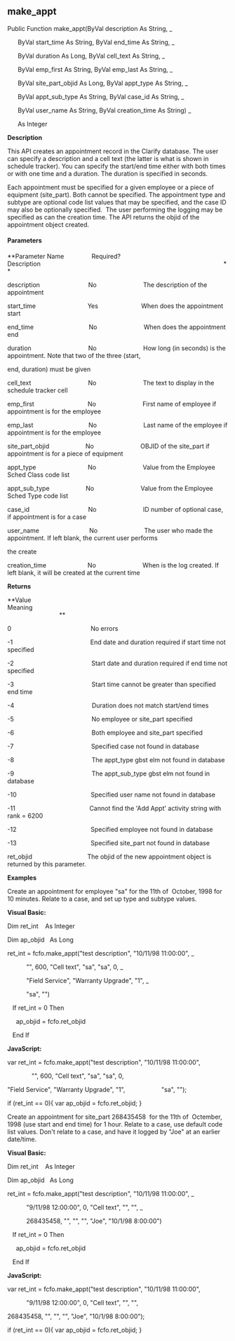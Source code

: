 make_appt
---------

Public Function make_appt(ByVal description As String, _

      ByVal start_time As String, ByVal end_time As String, _

      ByVal duration As Long, ByVal cell_text As String, _

      ByVal emp_first As String, ByVal emp_last As String, _

      ByVal site_part_objid As Long, ByVal appt_type As String, _

      ByVal appt_sub_type As String, ByVal case_id As String, _

      ByVal user_name As String, ByVal creation_time As String) _

      As Integer

**Description**

This API creates an appointment record in the Clarify database. The user can specify a description and a cell text (the latter is what is shown in schedule tracker). You can specify the start/end time either with both times or with one time and a duration. The duration is specified in seconds.

Each appointment must be specified for a given employee or a piece of equipment (site_part). Both cannot be specified. The appointment type and subtype are optional code list values that may be specified, and the case ID may also be optionally specified.  The user performing the logging may be specified as can the creation time. The API returns the objid of the appointment object created.

#### Parameters
**Parameter Name                Required?             Description                                                                                                          **

description                            No                           The description of the appointment

start_time                              Yes                         When does the appointment start

end_time                                No                           When does the appointment end

duration                                 No                           How long (in seconds) is the appointment. Note that two of the three (start,              

end, duration) must be given

cell_text                                 No                           The text to display in the schedule tracker cell

emp_first                               No                           First name of employee if appointment is for the employee

emp_last                                No                           Last name of the employee if appointment is for the employee

site_part_objid                     No                           OBJID of the site_part if appointment is for a piece of equipment

appt_type                              No                           Value from the Employee Sched Class code list

appt_sub_type                     No                           Value from the Employee Sched Type code list

case_id                                  No                           ID number of optional case, if appointment is for a case

user_name                             No                           The user who made the appointment. If left blank, the current user performs

the create

creation_time                        No                           When is the log created. If left blank, it will be created at the current time

**Returns**

**Value                                     Meaning                                                                                                                                               **

0                                              No errors

-1                                             End date and duration required if start time not specified

-2                                             Start date and duration required if end time not specified

-3                                             Start time cannot be greater than specified end time

-4                                             Duration does not match start/end times

-5                                             No employee or site_part specified

-6                                             Both employee and site_part specified

-7                                             Specified case not found in database

-8                                             The appt_type gbst elm not found in database

-9                                             The appt_sub_type gbst elm not found in database

-10                                           Specified user name not found in database

-11                                           Cannot find the 'Add Appt' activity string with rank = 6200

-12                                           Specified employee not found in database

-13                                           Specified site_part not found in database

ret_objid                                The objid of the new appointment object is returned by this parameter.  

**Examples**

 Create an appointment for employee "sa" for the 11th of  October, 1998 for 10 minutes. Relate to a case, and set up type and subtype values.

**Visual Basic:**

Dim ret_int    As Integer

Dim ap_objid   As Long

ret_int = fcfo.make_appt("test description", "10/11/98 11:00:00", _      

           "", 600, "Cell text", "sa", "sa", 0, _

           "Field Service", "Warranty Upgrade", "1", _

           "sa", "")

   If ret_int = 0 Then

     ap_objid = fcfo.ret_objid

   End If

**JavaScript:**

var ret_int = fcfo.make_appt("test description", "10/11/98 11:00:00",      

              "", 600, "Cell text", "sa", "sa", 0,

"Field Service", "Warranty Upgrade", "1",                     "sa", "");

 if (ret_int == 0){ var ap_objid = fcfo.ret_objid; }

 Create an appointment for site_part 268435458  for the 11th of  Octember, 1998 (use start and end time) for 1 hour. Relate to a case, use default code list values. Don't relate to a case, and have it logged by "Joe" at an earlier date/time.

**Visual Basic:**

Dim ret_int    As Integer

Dim ap_objid   As Long

ret_int = fcfo.make_appt("test description", "10/11/98 11:00:00", _      

           "9/11/98 12:00:00", 0, "Cell text", "", "", _

           268435458, "", "", "", "Joe", "10/1/98 8:00:00")

   If ret_int = 0 Then

     ap_objid = fcfo.ret_objid

   End If

**JavaScript:**

var ret_int = fcfo.make_appt("test description", "10/11/98 11:00:00",       

           "9/11/98 12:00:00", 0, "Cell text", "", "",

268435458, "", "", "", "Joe", "10/1/98 8:00:00");

 if (ret_int == 0){ var ap_objid = fcfo.ret_objid; }